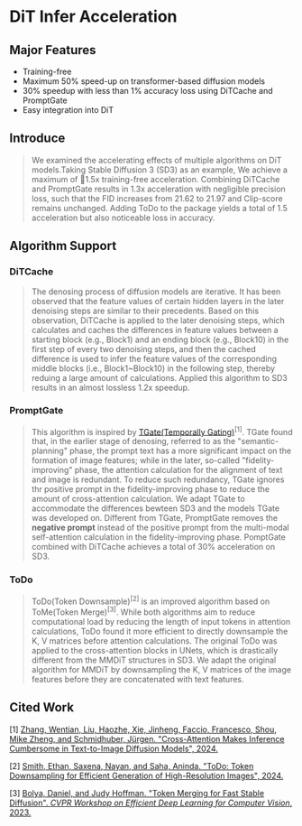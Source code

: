 # DiT Infer Acceleration

## Major Features
* Training-free
* Maximum 50% speed-up on transformer-based diffusion models
* 30% speedup with less than 1% accuracy loss using DiTCache and PromptGate
* Easy integration into DiT


## Introduce

>We examined the accelerating effects of multiple algorithms on DiT models.Taking Stable Diffusion 3 (SD3) as an example, We achieve a maximum of 🚀1.5x training-free acceleration. Combining DiTCache and PromptGate results in 1.3x acceleration with negligible precision loss, such that the FID increases from 21.62 to 21.97 and Clip-score remains unchanged. Adding ToDo to the package yields a total of 1.5 acceleration but also noticeable loss in accuracy.

## Algorithm Support

### DiTCache
>The denosing process of diffusion models are iterative. It has been observed that the feature values of certain hidden layers in the later denoising steps are similar to their precedents. Based on this observation, DiTCache is applied to the later denoising steps, which calculates and caches the differences in feature values between a starting block (e.g., Block1) and an ending block (e.g., Block10) in the first step of every two denoising steps, and then the cached difference is used to infer the feature values of the corresponding middle blocks (i.e., Block1~Block10) in the following step, thereby reduing a large amount of calculations. Applied this algorithm to SD3 results in an almost lossless 1.2x speedup.


### PromptGate
>This algorithm is inspired by [TGate(Temporally Gating)](https://github.com/HaozheLiu-ST/T-GATE)<sup>[1]</sup>. TGate found that, in the earlier stage of denosing, referred to as the "semantic-planning" phase, the prompt text has a more significant impact on the formation of image features; while in the later, so-called "fidelity-improving" phase, the attention calculation for the alignment of text and image is redundant. To reduce such redundancy, TGate ignores thr positive prompt in the fidelity-improving phase to reduce the amount of cross-attention calculation. We adapt TGate to accommodate the differences bewteen SD3 and the models TGate was developed on. Different from TGate, PromptGate removes the **negative prompt** instead of the positive prompt from the multi-modal self-attention calculation in the fidelity-improving phase. PomptGate combined with DiTCache achieves a total of 30% acceleration on SD3.

### ToDo
>ToDo(Token Downsample)<sup>[2]</sup> is an improved algorithm based on ToMe(Token Merge)<sup>[3]</sup>. While both algorithms aim to reduce computational load by reducing the length of input tokens in attention calculations, ToDo found it more efficient to directly downsample the K, V matrices before attention calculations. The original ToDo was applied to the cross-attention blocks in UNets, which is drastically different from the MMDiT structures in SD3. We adapt the original algorithm for MMDiT by downsampling the K, V matrices of the image features before they are concatenated with text features.


## Cited Work

[1] [Zhang, Wentian, Liu, Haozhe, Xie, Jinheng, Faccio, Francesco, Shou, Mike Zheng, and Schmidhuber, Jürgen. "Cross-Attention Makes Inference Cumbersome in Text-to-Image Diffusion Models", 2024.](https://arxiv.org/abs/2404.02747v1)

[2] [Smith, Ethan, Saxena, Nayan, and Saha, Aninda. "ToDo: Token Downsampling for Efficient Generation of High-Resolution Images", 2024.](https://arxiv.org/abs/2402.13573v3)

[3] [Bolya, Daniel, and Judy Hoffman. "Token Merging for Fast Stable Diffusion". *CVPR Workshop on Efficient Deep Learning for Computer Vision*, 2023.](https://arxiv.org/abs/2303.17604)
